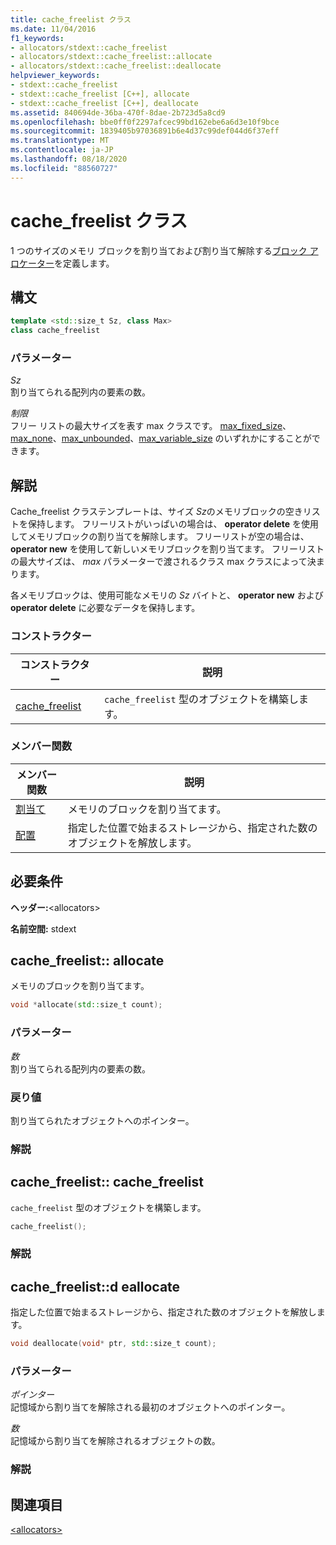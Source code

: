 ```yaml
---
title: cache_freelist クラス
ms.date: 11/04/2016
f1_keywords:
- allocators/stdext::cache_freelist
- allocators/stdext::cache_freelist::allocate
- allocators/stdext::cache_freelist::deallocate
helpviewer_keywords:
- stdext::cache_freelist
- stdext::cache_freelist [C++], allocate
- stdext::cache_freelist [C++], deallocate
ms.assetid: 840694de-36ba-470f-8dae-2b723d5a8cd9
ms.openlocfilehash: bbe0ff0f2297afcec99bd162ebe6a6d3e10f9bce
ms.sourcegitcommit: 1839405b97036891b6e4d37c99def044d6f37eff
ms.translationtype: MT
ms.contentlocale: ja-JP
ms.lasthandoff: 08/18/2020
ms.locfileid: "88560727"
---
```

# <a name="cache_freelist-class"></a>cache_freelist クラス

1 つのサイズのメモリ ブロックを割り当ておよび割り当て解除する[ブロック アロケーター](../standard-library/allocators-header.md)を定義します。

## <a name="syntax"></a>構文

```cpp
template <std::size_t Sz, class Max>
class cache_freelist
```

### <a name="parameters"></a>パラメーター

*Sz*\
割り当てられる配列内の要素の数。

*制限*\
フリー リストの最大サイズを表す max クラスです。 [max_fixed_size](../standard-library/max-fixed-size-class.md)、[max_none](../standard-library/max-none-class.md)、[max_unbounded](../standard-library/max-unbounded-class.md)、[max_variable_size](../standard-library/max-variable-size-class.md) のいずれかにすることができます。

## <a name="remarks"></a>解説

Cache_freelist クラステンプレートは、サイズ *Sz*のメモリブロックの空きリストを保持します。 フリーリストがいっぱいの場合は、 **operator delete** を使用してメモリブロックの割り当てを解除します。 フリーリストが空の場合は、 **operator new** を使用して新しいメモリブロックを割り当てます。 フリーリストの最大サイズは、 *max* パラメーターで渡されるクラス max クラスによって決まります。

各メモリブロックは、使用可能なメモリの *Sz* バイトと、 **operator new** および **operator delete** に必要なデータを保持します。

### <a name="constructors"></a>コンストラクター

|コンストラクター|説明|
|-|-|
|[cache_freelist](#cache_freelist)|`cache_freelist` 型のオブジェクトを構築します。|

### <a name="member-functions"></a>メンバー関数

|メンバー関数|説明|
|-|-|
|[割当て](#allocate)|メモリのブロックを割り当てます。|
|[配置](#deallocate)|指定した位置で始まるストレージから、指定された数のオブジェクトを解放します。|

## <a name="requirements"></a>必要条件

**ヘッダー:**\<allocators>

**名前空間:** stdext

## <a name="cache_freelistallocate"></a><a name="allocate"></a> cache_freelist:: allocate

メモリのブロックを割り当てます。

```cpp
void *allocate(std::size_t count);
```

### <a name="parameters"></a>パラメーター

*数*\
割り当てられる配列内の要素の数。

### <a name="return-value"></a>戻り値

割り当てられたオブジェクトへのポインター。

### <a name="remarks"></a>解説

## <a name="cache_freelistcache_freelist"></a><a name="cache_freelist"></a> cache_freelist:: cache_freelist

`cache_freelist` 型のオブジェクトを構築します。

```cpp
cache_freelist();
```

### <a name="remarks"></a>解説

## <a name="cache_freelistdeallocate"></a><a name="deallocate"></a> cache_freelist::d eallocate

指定した位置で始まるストレージから、指定された数のオブジェクトを解放します。

```cpp
void deallocate(void* ptr, std::size_t count);
```

### <a name="parameters"></a>パラメーター

*ポインター*\
記憶域から割り当てを解除される最初のオブジェクトへのポインター。

*数*\
記憶域から割り当てを解除されるオブジェクトの数。

### <a name="remarks"></a>解説

## <a name="see-also"></a>関連項目

[\<allocators>](../standard-library/allocators-header.md)
